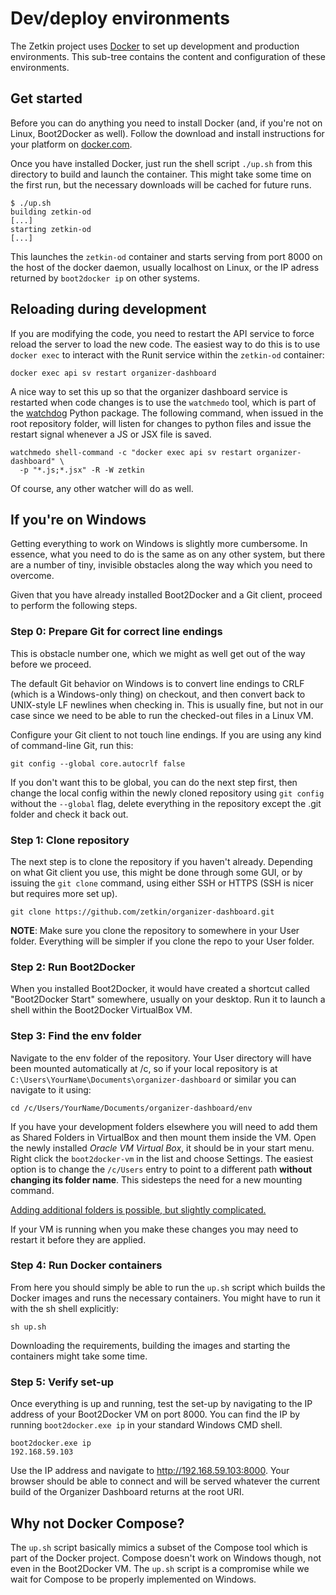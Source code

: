 # Dev/deploy environments
The Zetkin project uses [Docker](https://docker.com) to set up development and
production environments. This sub-tree contains the content and configuration
of these environments.

## Get started
Before you can do anything you need to install Docker (and, if you're not on
Linux, Boot2Docker as well). Follow the download and install instructions for
your platform on [docker.com](https://docs.docker.com/installation).

Once you have installed Docker, just run the shell script `./up.sh` from this
directory to build and launch the container. This might take some time on the
first run, but the necessary downloads will be cached for future runs.

```
$ ./up.sh
building zetkin-od
[...]
starting zetkin-od
[...]
```

This launches the `zetkin-od` container and starts serving from port 8000 on the
host of the docker daemon, usually localhost on Linux, or the IP adress returned
by `boot2docker ip` on other systems.

## Reloading during development
If you are modifying the code, you need to restart the API service to force
reload the server to load the new code. The easiest way to do this is to use
`docker exec` to interact with the Runit service within the `zetkin-od`
container:

```
docker exec api sv restart organizer-dashboard
```

A nice way to set this up so that the organizer dashboard service is restarted
when code changes is to use the `watchmedo` tool, which is part of the
[watchdog](https://pypi.python.org/pypi/watchdog) Python package. The following
command, when issued in the root repository folder, will listen for changes to
python files and issue the restart signal whenever a JS or JSX file is saved.

```
watchmedo shell-command -c "docker exec api sv restart organizer-dashboard" \
  -p "*.js;*.jsx" -R -W zetkin
```

Of course, any other watcher will do as well.

## If you're on Windows
Getting everything to work on Windows is slightly more cumbersome. In essence,
what you need to do is the same as on any other system, but there are a number
of tiny, invisible obstacles along the way which you need to overcome.

Given that you have already installed Boot2Docker and a Git client, proceed to
perform the following steps.

### Step 0: Prepare Git for correct line endings
This is obstacle number one, which we might as well get out of the way before
we proceed.

The default Git behavior on Windows is to convert line endings to CRLF (which
is a Windows-only thing) on checkout, and then convert back to UNIX-style LF
newlines when checking in. This is usually fine, but not in our case since we
need to be able to run the checked-out files in a Linux VM.

Configure your Git client to not touch line endings. If you are using any kind
of command-line Git, run this:

```
git config --global core.autocrlf false
```

If you don't want this to be global, you can do the next step first, then change
the local config within the newly cloned repository using `git config` without
the `--global` flag, delete everything in the repository except the .git folder
and check it back out.

### Step 1: Clone repository
The next step is to clone the repository if you haven't already. Depending on
what Git client you use, this might be done through some GUI, or by issuing the
`git clone` command, using either SSH or HTTPS (SSH is nicer but requires more
set up).

```
git clone https://github.com/zetkin/organizer-dashboard.git
```

**NOTE**: Make sure you clone the repository to somewhere in your User folder.
Everything will be simpler if you clone the repo to your User folder.

### Step 2: Run Boot2Docker
When you installed Boot2Docker, it would have created a shortcut called
"Boot2Docker Start" somewhere, usually on your desktop. Run it to launch a shell
within the Boot2Docker VirtualBox VM.

### Step 3: Find the env folder
Navigate to the env folder of the repository. Your User directory will have been
mounted automatically at /c, so if your local repository is at
`C:\Users\YourName\Documents\organizer-dashboard` or similar you can navigate to it
using:

```
cd /c/Users/YourName/Documents/organizer-dashboard/env
```

If you have your development folders elsewhere you will need to add them as
Shared Folders in VirtualBox and then mount them inside the VM. Open the newly
installed *Oracle VM Virtual Box*, it should be in your start menu. Right click
the `boot2docker-vm` in the list and choose Settings. The easiest option is to
change the `/c/Users` entry to point to a different path **without changing its
folder name**. This sidesteps the need for a new mounting command.

[Adding additional folders is possible, but slightly complicated.](https://github.com/boot2docker/boot2docker#virtualbox-guest-additions)

If your VM is running when you make these changes you may need to restart it
before they are applied.

### Step 4: Run Docker containers
From here you should simply be able to run the `up.sh` script which builds the
Docker images and runs the necessary containers. You might have to run it with
the sh shell explicitly:

```
sh up.sh
```

Downloading the requirements, building the images and starting the containers
might take some time.

### Step 5: Verify set-up
Once everything is up and running, test the set-up by navigating to the IP
address of your Boot2Docker VM on port 8000. You can find the IP by running
`boot2docker.exe ip` in your standard Windows CMD shell.

```
boot2docker.exe ip
192.168.59.103
```

Use the IP address and navigate to http://192.168.59.103:8000. Your browser
should be able to connect and will be served whatever the current build of the
Organizer Dashboard returns at the root URI.

## Why not Docker Compose?
The `up.sh` script basically mimics a subset of the Compose tool which is part
of the Docker project. Compose doesn't work on Windows though, not even in the
Boot2Docker VM. The `up.sh` script is a compromise while we wait for Compose to
be properly implemented on Windows.
